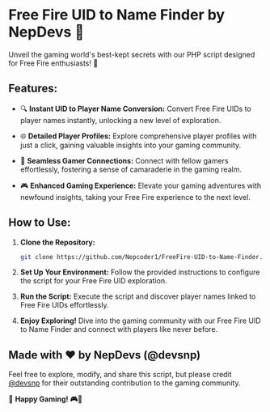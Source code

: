 # Free Fire UID to Name Finder by NepDevs 🚀

Unveil the gaming world's best-kept secrets with our PHP script designed for Free Fire enthusiasts! 🌟

## Features:
- 🔍 **Instant UID to Player Name Conversion:**
  Convert Free Fire UIDs to player names instantly, unlocking a new level of exploration.

- 🌐 **Detailed Player Profiles:**
  Explore comprehensive player profiles with just a click, gaining valuable insights into your gaming community.

- 🤝 **Seamless Gamer Connections:**
  Connect with fellow gamers effortlessly, fostering a sense of camaraderie in the gaming realm.

- 🎮 **Enhanced Gaming Experience:**
  Elevate your gaming adventures with newfound insights, taking your Free Fire experience to the next level.

## How to Use:
1. **Clone the Repository:**
   ```bash
   git clone https://github.com/Nepcoder1/FreeFire-UID-to-Name-Finder.git
   ```

2. **Set Up Your Environment:**
   Follow the provided instructions to configure the script for your Free Fire UID exploration.

3. **Run the Script:**
   Execute the script and discover player names linked to Free Fire UIDs effortlessly.

4. **Enjoy Exploring!**
   Dive into the gaming community with our Free Fire UID to Name Finder and connect with players like never before.

## Made with ❤️ by NepDevs (@devsnp)

Feel free to explore, modify, and share this script, but please credit [@devsnp](https://t.me/devsnp) for their outstanding contribution to the gaming community.

🌟 **Happy Gaming! 🎮🚀**

